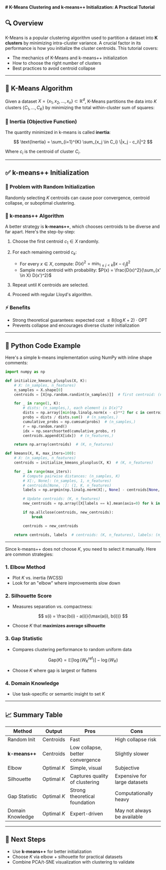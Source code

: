 **# K-Means Clustering and k-means++ Initialization: A Practical Tutorial**

## 🔍 Overview

K-Means is a popular clustering algorithm used to partition a dataset into **K clusters** by minimizing intra-cluster variance. A crucial factor in its performance is how you initialize the cluster centroids. This tutorial covers:


* The mechanics of K-Means and k-means++ initialization
* How to choose the right number of clusters
* Best practices to avoid centroid collapse
---

## 🔧 K-Means Algorithm

Given a dataset $X = \{x_1, x_2, \ldots, x_n\} \subset \mathbb{R}^d$, K-Means partitions the data into $K$ clusters $\{C_1, \ldots, C_K\}$ by minimizing the total within-cluster sum of squares:

### 📌 Inertia (Objective Function)

The quantity minimized in k-means is called **inertia**:

$$
\text{Inertia} = \sum_{i=1}^{K} \sum_{x_j \in C_i} \|x_j - c_i\|^2
$$

Where $c_i$ is the centroid of cluster $C_i$.

---

## ✅ k-means++ Initialization

### 📁 Problem with Random Initialization

Randomly selecting $K$ centroids can cause poor convergence, centroid collapse, or suboptimal clustering.

### 🔎 k-means++ Algorithm

A better strategy is **k-means++**, which chooses centroids to be diverse and far apart. Here's the step-by-step:

1. Choose the first centroid $c_1 \in X$ randomly.
2. For each remaining centroid $c_k$:

   * For every $x \in X$, compute:
     $D(x)^2 = \min_{1 \leq j < k} \|x - c_j\|^2$
   * Sample next centroid with probability:
     $P(x) = \frac{D(x)^2}{\sum_{x' \in X} D(x')^2}$
3. Repeat until $K$ centroids are selected.
4. Proceed with regular Lloyd's algorithm.

### ⚡ Benefits

* Strong theoretical guarantees: expected cost $\leq 8(\log K + 2) \cdot \text{OPT}$
* Prevents collapse and encourages diverse cluster initialization

---

## 🧪 Python Code Example

Here's a simple k-means implementation using NumPy with inline shape comments:

```python
import numpy as np

def initialize_kmeans_plusplus(X, K):
    # X: (n_samples, n_features)
    n_samples = X.shape[0]
    centroids = [X[np.random.randint(n_samples)]]  # first centroid: (n_features,)

    for _ in range(1, K):
        # dists: (n_samples,), each element is D(x)^2
        dists = np.array([min(np.linalg.norm(x - c)**2 for c in centroids) for x in X])
        probs = dists / dists.sum()  # (n_samples,)
        cumulative_probs = np.cumsum(probs)  # (n_samples,)
        r = np.random.rand()
        idx = np.searchsorted(cumulative_probs, r)
        centroids.append(X[idx])  # (n_features,)

    return np.array(centroids)  # (K, n_features)

def kmeans(X, K, max_iters=100):
    # X: (n_samples, n_features)
    centroids = initialize_kmeans_plusplus(X, K)  # (K, n_features)

    for _ in range(max_iters):
        # Compute pairwise distances: (n_samples, K)
        # X[:, None]: (n_samples, 1, n_features)
        # centroids[None, :]: (1, K, n_features)
        labels = np.argmin(np.linalg.norm(X[:, None] - centroids[None, :], axis=2), axis=1)  # (n_samples,)

        # Update centroids: (K, n_features)
        new_centroids = np.array([X[labels == k].mean(axis=0) for k in range(K)])

        if np.allclose(centroids, new_centroids):
            break

        centroids = new_centroids

    return centroids, labels  # centroids: (K, n_features), labels: (n_samples,)
```

---

Since k-means++ does not choose $K$, you need to select it manually. Here are common strategies:

### 1. Elbow Method

* Plot $K$ vs. inertia (WCSS)
* Look for an "elbow" where improvements slow down

### 2. Silhouette Score

* Measures separation vs. compactness:

$$
s(i) = \frac{b(i) - a(i)}{\max(a(i), b(i))}
$$

* Choose $K$ that **maximizes average silhouette**

### 3. Gap Statistic

* Compares clustering performance to random uniform data

$$
\text{Gap}(K) = \mathbb{E}[\log(W_K^{\text{ref}})] - \log(W_K)
$$

* Choose $K$ where gap is largest or flattens

### 4. Domain Knowledge

* Use task-specific or semantic insight to set $K$

---

## 📈 Summary Table

| Method           | Output      | Pros                             | Cons                         |
| ---------------- | ----------- | -------------------------------- | ---------------------------- |
| Random Init      | Centroids   | Fast                             | High collapse risk           |
| **k-means++**    | Centroids   | Low collapse, better convergence | Slightly slower              |
| Elbow            | Optimal $K$ | Simple, visual                   | Subjective                   |
| Silhouette       | Optimal $K$ | Captures quality of clustering   | Expensive for large datasets |
| Gap Statistic    | Optimal $K$ | Strong theoretical foundation    | Computationally heavy        |
| Domain Knowledge | Optimal $K$ | Expert-driven                    | May not always be available  |

---

## 🚀 Next Steps

* Use **k-means++** for better initialization
* Choose $K$ via elbow + silhouette for practical datasets
* Combine PCA/t-SNE visualization with clustering to validate

